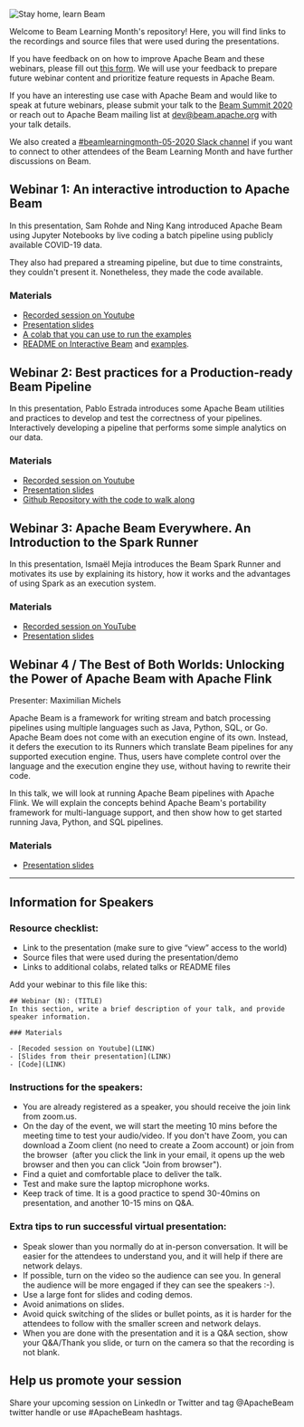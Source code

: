 ![Stay home, learn Beam](https://github.com/aijamalnk/beam-learning-month/raw/master/images/banner.png)

Welcome to Beam Learning Month's repository! Here, you will find links to the recordings and source files that were used during the presentations. 

If you have feedback on on how to improve Apache Beam and these webinars, please fill out [this form](https://docs.google.com/forms/d/1uw3gvhp7gHmrFiPixYoQcpBqnUbjJhABf0KCGsFekn4/edit). We will use your feedback to prepare future webinar content and prioritize feature requests in Apache Beam. 

If you have an interesting use case with Apache Beam and would like to speak at future webinars, please submit your talk to the [Beam Summit 2020](http://beamsummit.org/) or reach out to Apache Beam mailing list at <dev@beam.apache.org> with your talk details. 

We also created a [#beamlearningmonth-05-2020 Slack channel](https://bit.ly/2RO9TmO) if you want to connect to other attendees of the Beam Learning Month and have further discussions on Beam.

## Webinar 1: An interactive introduction to Apache Beam

In this presentation, Sam Rohde and Ning Kang introduced Apache Beam using Jupyter Notebooks by live coding a batch 
pipeline using publicly available COVID-19 data.

They also had prepared a streaming pipeline, but due to time constraints, they couldn't present it. Nonetheless, they made the code available.

### Materials

- [Recorded session on Youtube](https://www.youtube.com/watch?v=w0L1rjU_Ib4)
- [Presentation slides](https://docs.google.com/presentation/d/1TSuhvNLlvQxLJAwthtyktzvIgzBLn59DiOXVViPJBbM/edit?usp=sharing)
- [A colab that you can use to run the examples](https://colab.sandbox.google.com/drive/13gMtIoGCrU66ZY8-VkoQosal6yEtHQPF?usp=sharing)
- [README on Interactive Beam](https://github.com/apache/beam/blob/master/sdks/python/apache_beam/runners/interactive/README.md) and [examples](https://github.com/apache/beam/blob/master/sdks/python/apache_beam/runners/interactive/examples).

## Webinar 2: Best practices for a Production-ready Beam Pipeline

In this presentation, Pablo Estrada introduces some Apache Beam utilities and practices to develop and test the 
correctness of your pipelines. Interactively developing a pipeline that performs some simple analytics on our data.

### Materials

- [Recorded session on Youtube](https://www.youtube.com/watch?v=Cf3-Z_HQRdE)
- [Presentation slides](https://docs.google.com/presentation/d/1x0nEZDVYwzWYifKG6hdxxhPiUfHJGL-VRj4mAm5pcps/edit#slide=id.p)
- [Github Repository with the code to walk along](https://github.com/pabloem/beam-covid-example)

## Webinar 3: Apache Beam Everywhere. An Introduction to the Spark Runner

In this presentation, Ismaël Mejía introduces the Beam Spark Runner and motivates its use by explaining its history, how it works and the advantages of using Spark as an execution system.

### Materials

- [Recorded session on YouTube](https://www.youtube.com/watch?v=XI9Y85qks1w)
- [Presentation slides](https://docs.google.com/presentation/d/1OAeji_E3QbRRvBVW_Wgt4e06Y5upYkR3c9NcB3IY75M/edit?usp=sharing)


## Webinar 4 / The Best of Both Worlds: Unlocking the Power of Apache Beam with Apache Flink

Presenter: Maximilian Michels 

Apache Beam is a framework for writing stream and batch processing
pipelines using multiple languages such as Java, Python, SQL, or Go.
Apache Beam does not come with an execution engine of its own. Instead,
it defers the execution to its Runners which translate Beam pipelines
for any supported execution engine. Thus, users have complete control
over the language and the execution engine they use, without having to
rewrite their code.

In this talk, we will look at running Apache Beam pipelines with Apache
Flink. We will explain the concepts behind Apache Beam's portability
framework for multi-language support, and then show how to get started
running Java, Python, and SQL pipelines.

### Materials

- [Presentation slides]()


---
## Information for Speakers

### Resource checklist:
- Link to the presentation (make sure to give “view” access to the world)
- Source files that were used during the presentation/demo 
- Links to additional colabs, related talks or README files

Add your webinar to this file like this:

```
## Webinar (N): (TITLE)
In this section, write a brief description of your talk, and provide speaker information.

### Materials

- [Recoded session on Youtube](LINK)
- [Slides from their presentation](LINK)
- [Code](LINK)
```
### Instructions for the speakers:
- You are already registered as a speaker, you should receive the join link from zoom.us.
- On the day of the event, we will start the meeting 10 mins before the meeting time to test your audio/video. If you don't have Zoom, you can download a Zoom client (no need to create a Zoom account) or join from the browser  (after you click the link in your email, it opens up the web browser and then you can click "Join from browser").
- Find a quiet and comfortable place to deliver the talk.
- Test and make sure the laptop microphone works.
- Keep track of time. It is a good practice to spend 30-40mins on presentation, and another 10-15 mins on Q&A. 

### Extra tips to run successful virtual presentation:

- Speak slower than you normally do at in-person conversation. It will be easier for the attendees to understand you, and it will help if there are network delays.
- If possible, turn on the video so the audience can see you. In general the audience will be more engaged if they can see the speakers :-).
- Use a large font for slides and coding demos.
- Avoid animations on slides. 
- Avoid quick switching of the slides or bullet points, as it is harder for the attendees to follow with the smaller screen and network delays.
- When you are done with the presentation and it is a Q&A section, show your Q&A/Thank you slide, or turn on the camera so that the recording is not blank. 

## Help us promote your session
Share your upcoming session on LinkedIn or Twitter and tag @ApacheBeam twitter handle or use #ApacheBeam hashtags.
